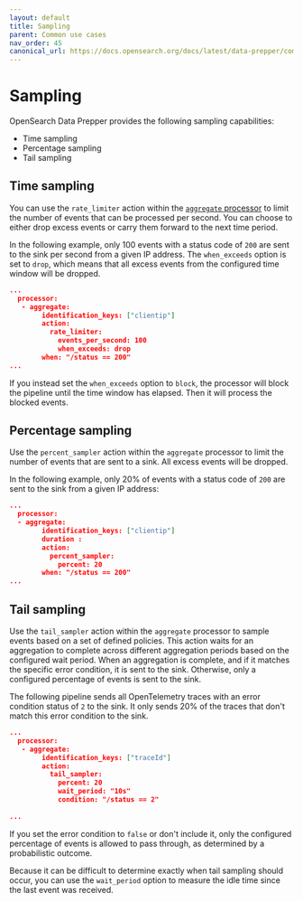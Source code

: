 ```yaml
---
layout: default
title: Sampling
parent: Common use cases
nav_order: 45
canonical_url: https://docs.opensearch.org/docs/latest/data-prepper/common-use-cases/sampling/
---
```


# Sampling

OpenSearch Data Prepper provides the following sampling capabilities:

- Time sampling
- Percentage sampling
- Tail sampling

## Time sampling 

You can use the `rate_limiter` action within the [`aggregate` processor]({{site.url}}{{site.baseurl}}/data-prepper/pipelines/configuration/processors/aggregate/) to limit the number of events that can be processed per second. You can choose to either drop excess events or carry them forward to the next time period.

In the following example, only 100 events with a status code of `200` are sent to the sink per second from a given IP address. The `when_exceeds` option is set to `drop`, which means that all excess events from the configured time window will be dropped.

```json
...
  processor:
   - aggregate:                                                                                                                                          
        identification_keys: ["clientip"]                                                                                                      
        action:                                                                                                                                           
          rate_limiter:                                                                                                                                   
            events_per_second: 100                                                                                                                        
            when_exceeds: drop
        when: "/status == 200"  
...
```

If you instead set the `when_exceeds` option to `block`, the processor will block the pipeline until the time window has elapsed. Then it will process the blocked events.

## Percentage sampling

Use the `percent_sampler` action within the `aggregate` processor to limit the number of events that are sent to a sink. All excess events will be dropped.

In the following example, only 20% of events with a status code of `200` are sent to the sink from a given IP address:

```json
...
  processor:
  - aggregate:                                                                                                                                          
        identification_keys: ["clientip"]  
        duration :                                                                                                    
        action:                                                                                                                                           
          percent_sampler:                                                                                                                                   
            percent: 20                                                                                                                        
        when: "/status == 200" 
...
```

## Tail sampling

Use the `tail_sampler` action within the `aggregate` processor to sample events based on a set of defined policies. This action waits for an aggregation to complete across different aggregation periods based on the configured wait period. When an aggregation is complete, and if it matches the specific error condition, it is sent to the sink. Otherwise, only a configured percentage of events is sent to the sink.

The following pipeline sends all OpenTelemetry traces with an error condition status of `2` to the sink. It only sends 20% of the traces that don't match this error condition to the sink.

```json
...
  processor:
   - aggregate:                                                                                                                                          
        identification_keys: ["traceId"]                                                                                                                   
        action:                                                                                                                                           
          tail_sampler:                                                                                                                                   
            percent: 20                                                                                                                                   
            wait_period: "10s"                                                                                                                            
            condition: "/status == 2"                                                                                                              
          
...
```

If you set the error condition to `false` or don't include it, only the configured percentage of events is allowed to pass through, as determined by a probabilistic outcome.

Because it can be difficult to determine exactly when tail sampling should occur, you can use the `wait_period` option to measure the idle time since the last event was received.
